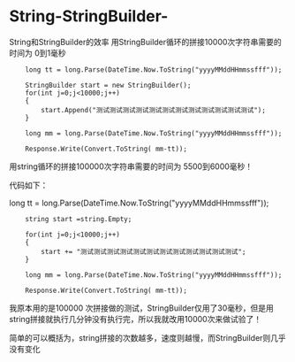 # String-StringBuilder-
String和StringBuilder的效率
用StringBuilder循环的拼接10000次字符串需要的时间为 0到1毫秒


        long tt = long.Parse(DateTime.Now.ToString("yyyyMMddHHmmssfff"));

        StringBuilder start = new StringBuilder();
        for(int j=0;j<10000;j++)
        {
            start.Append("测试测试测试测试测试测试测试测试测试测试测试测试");
        }

        long mm = long.Parse(DateTime.Now.ToString("yyyyMMddHHmmssfff"));

        Response.Write(Convert.ToString( mm-tt));

用string循环的拼接100000次字符串需要的时间为 5500到6000毫秒！

代码如下：

long tt = long.Parse(DateTime.Now.ToString("yyyyMMddHHmmssfff"));

        string start =string.Empty;
        
        for(int j=0;j<10000;j++)
        {
            start += "测试测试测试测试测试测试测试测试测试测试测试测试";
        }

        long mm = long.Parse(DateTime.Now.ToString("yyyyMMddHHmmssfff"));

        Response.Write(Convert.ToString( mm-tt));

我原本用的是100000 次拼接做的测试，StringBuilder仅用了30毫秒，但是用string拼接就执行几分钟没有执行完，所以我就改用10000次来做试验了！

简单的可以概括为，string拼接的次数越多，速度则越慢，而StringBuilder则几乎没有变化
